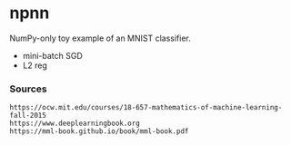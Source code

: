 # npnn

NumPy-only toy example of an MNIST classifier.
- mini-batch SGD
- L2 reg


### Sources
```
https://ocw.mit.edu/courses/18-657-mathematics-of-machine-learning-fall-2015
https://www.deeplearningbook.org
https://mml-book.github.io/book/mml-book.pdf
```
